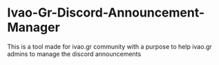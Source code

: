 # Ivao-Gr-Discord-Announcement-Manager
This is a tool made for ivao.gr community with a purpose to help ivao.gr admins to manage the discord announcements
